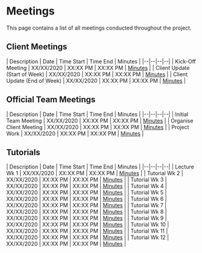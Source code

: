 # Meetings

This page contains a list of all meetings conducted throughout the project.

## Client Meetings

| Description | Date | Time Start | Time End | Minutes |
|--|--|--|--|
| Kick-Off Meeting | XX/XX/2020 | XX:XX PM | XX:XX PM | [Minutes]() |
| Client Update (Start of Week) | XX/XX/2020 | XX:XX PM | XX:XX PM | [Minutes]() |
| Client Update (End of Week) | XX/XX/2020 | XX:XX PM | XX:XX PM | [Minutes]() |


## Official Team Meetings

| Description | Date | Time Start | Time End | Minutes |
|--|--|--|--|
| Initial Team Meeting | XX/XX/2020 | XX:XX PM | XX:XX PM | [Minutes]() |
| Organise Client Meeting | XX/XX/2020 | XX:XX PM | XX:XX PM | [Minutes]() |
| Project Work | XX/XX/2020 | XX:XX PM | XX:XX PM | [Minutes]() |

## Tutorials

| Description | Date | Time Start | Time End | Minutes |
|--|--|--|--|
| Lecture Wk 1 | XX/XX/2020 | XX:XX PM | XX:XX PM | [Minutes]() |
| Tutorial Wk 2 | XX/XX/2020 | XX:XX PM | XX:XX PM | [Minutes]() |
| Tutorial Wk 3 | XX/XX/2020 | XX:XX PM | XX:XX PM | [Minutes]() |
| Tutorial Wk 4 | XX/XX/2020 | XX:XX PM | XX:XX PM | [Minutes]() |
| Tutorial Wk 5 | XX/XX/2020 | XX:XX PM | XX:XX PM | [Minutes]() |
| Tutorial Wk 6 | XX/XX/2020 | XX:XX PM | XX:XX PM | [Minutes]() |
| Tutorial Wk 7 | XX/XX/2020 | XX:XX PM | XX:XX PM | [Minutes]() |
| Tutorial Wk 8 | XX/XX/2020 | XX:XX PM | XX:XX PM | [Minutes]() |
| Tutorial Wk 9 | XX/XX/2020 | XX:XX PM | XX:XX PM | [Minutes]() |
| Tutorial Wk 10 | XX/XX/2020 | XX:XX PM | XX:XX PM | [Minutes]() |
| Tutorial Wk 11 | XX/XX/2020 | XX:XX PM | XX:XX PM | [Minutes]() |
| Tutorial Wk 12 | XX/XX/2020 | XX:XX PM | XX:XX PM | [Minutes]() |
